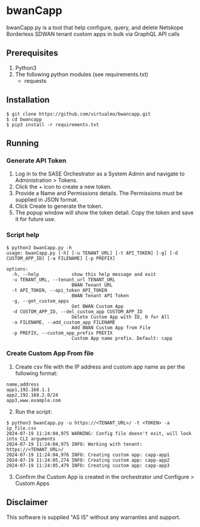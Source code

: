 # bwanCapp

bwanCapp.py is a tool that help configure, query, and delete Netskope Borderless SDWAN tenant custom apps in bulk via GraphQL API calls


## Prerequisites

1. Python3
2. The following python modules (see requirements.txt)
	- requests



## Installation

```
$ git clone https://github.com/virtualmo/bwancapp.git
$ cd bwancapp
$ pip3 install -r requirements.txt
```


## Running

### Generate API Token

1. Log in to the SASE Orchestrator as a System Admin and navigate to Administration > Tokens.
2. Click the + icon to create a new token.
3. Provide a Name and Permissions details. The Permissions must be supplied in JSON format.
4. Click Create to generate the token.
5. The popup window will show the token detail. Copy the token and save it for future use.


### Script help
```
$ python3 bwanCapp.py -h
usage: bwanCapp.py [-h] [-u TENANT_URL] [-t API_TOKEN] [-g] [-d CUSTOM_APP_ID] [-a FILENAME] [-p PREFIX]

options:
  -h, --help            show this help message and exit
  -u TENANT_URL, --tenant_url TENANT_URL
                        BWAN Tenant URL
  -t API_TOKEN, --api_token API_TOKEN
                        BWAN Tenant API Token
  -g, --get_custom_apps
                        Get BWAN Custom App
  -d CUSTOM_APP_ID, --del_custom_app CUSTOM_APP_ID
                        Delete Custom App with ID, 0 for All
  -a FILENAME, --add_custom_app FILENAME
                        Add BWAN Custom App from File
  -p PREFIX, --custom_app_prefix PREFIX
                        Custom App name prefix. Default: capp
```

### Create Custom App From file
1. Create csv file with the IP address and custom app name as per the following format:
```
name,address
app1,192.168.1.1
app2,192.168.2.0/24
app3,www.example.com
```
2. Run the script:
```
$ python3 bwanCapp.py -u https://<TENANT_URL>/ -t <TOKEN> -a ip_file.csv
2024-07-19 11:24:04,975 WARNING: Config file doesn't exit, will look into CLI arguments
2024-07-19 11:24:04,975 INFO: Working with tenant: https://<TENANT_URL>/
2024-07-19 11:24:04,976 INFO: Creating custom app: capp-app1
2024-07-19 11:24:05,274 INFO: Creating custom app: capp-app2
2024-07-19 11:24:05,479 INFO: Creating custom app: capp-app3
```

3. Confirm the Custom App is created in the orchestrator und Configure > Custom Apps


## Disclaimer

This software is supplied "AS IS" without any warranties and support.